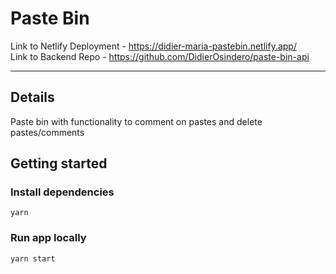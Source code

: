 # Paste Bin

Link to Netlify Deployment - https://didier-maria-pastebin.netlify.app/  
Link to Backend Repo - https://github.com/DidierOsindero/paste-bin-api

<hr />

## Details

Paste bin with functionality to comment on pastes and delete pastes/comments

## Getting started

### Install dependencies

```
yarn
```

### Run app locally

```
yarn start
```
